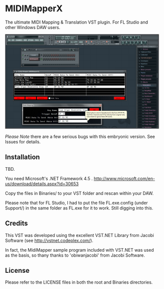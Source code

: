 MIDIMapperX
===========

The ultimate MIDI Mapping &amp; Translation VST plugin.  For FL Studio and other Windows DAW users.

![Screenshot](http://github.com/LeifBloomquist/MIDIMapperX/blob/master/Screenshots/MidiMapperX_V2.png)

*Please Note* there are a few serious bugs with this embryonic version.  See Issues for details.

Installation
------------
TBD.

You need Microsoft's .NET Framework 4.5 . 
http://www.microsoft.com/en-us/download/details.aspx?id=30653  

Copy the files in Binaries/ to your VST folder and rescan within your DAW.

Please note that for FL Studio, I had to put the file FL.exe.config (under Support/) in the same folder as FL.exe for it to work.  Still digging into this. 


Credits
-------
This VST was developed using the excellent VST.NET Library from Jacobi Software (see http://vstnet.codeplex.com/).

In fact, the MidiMapper sample program included with VST.NET was used as the basis, so thany thanks to 'obiwanjacobi' from Jacobi Software.

License
-------
Please refer to the LICENSE files in both the root and Binaries directories.
